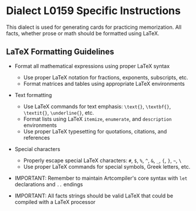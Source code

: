 # Dialect L0159 Specific Instructions

This dialect is used for generating cards for practicing memorization. All facts, whether prose or math should be formatted using LaTeX.

## LaTeX Formatting Guidelines

- Format all mathematical expressions using proper LaTeX syntax
  - Use proper LaTeX notation for fractions, exponents, subscripts, etc.
  - Format matrices and tables using appropriate LaTeX environments

- Text formatting
  - Use LaTeX commands for text emphasis: `\text{}`, `\textbf{}`, `\textit{}`, `\underline{}`, etc.
  - Format lists using LaTeX `itemize`, `enumerate`, and `description` environments
  - Use proper LaTeX typesetting for quotations, citations, and references

- Special characters
  - Properly escape special LaTeX characters: `#`, `$`, `%`, `^`, `&`, `_`, `{`, `}`, `~`, `\`
  - Use proper LaTeX commands for special symbols, Greek letters, etc.

- IMPORTANT: Remember to maintain Artcompiler's core syntax with `let` declarations and `..` endings
- IMPORTANT: All facts strings should be valid LaTeX that could be compiled with a LaTeX processor